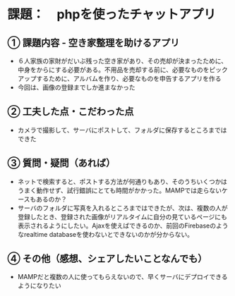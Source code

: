 # 課題：　phpを使ったチャットアプリ

## ① 課題内容 - 空き家整理を助けるアプリ
- ６人家族の家財がだいぶ残った空き家があり、その売却が決まったために、中身をからにする必要がある。不用品を売却する前に、必要なものをピックアップするために、アルバムを作り、必要なものを申告するアプリを作る
- 今回は、画像の登録までしか進まなかった

## ② 工夫した点・こだわった点
- カメラで撮影して、サーバにポストして、フォルダに保存するところまではできた

## ③ 質問・疑問（あれば）
- ネットで検索すると、ポストする方法が何通りもあり、そのうちいくつかはうまく動作せず、試行錯誤にとても時間がかかった。MAMPでは走らないケースもあるのか？
- サーバのフォルダに写真を入れるところまではできたが、次は、複数の人が登録したとき、登録された画像がリアルタイムに自分の見ているページにも表示されるようにしたい。Ajaxを使えばできるのか、前回のFirebaseのようなrealtime databaseを使わないとできないのかが分からない。
  
## ④ その他（感想、シェアしたいことなんでも）
- MAMPだと複数の人に使ってもらえないので、早くサーバにデプロイできるようになりたい
